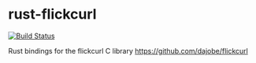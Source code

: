 # rust-flickcurl

[![Build Status](https://travis-ci.org/schani-rs/rust-flickcurl.svg?branch=master)](https://travis-ci.org/schani-rs/rust-flickcurl)

Rust bindings for the flickcurl C library https://github.com/dajobe/flickcurl
